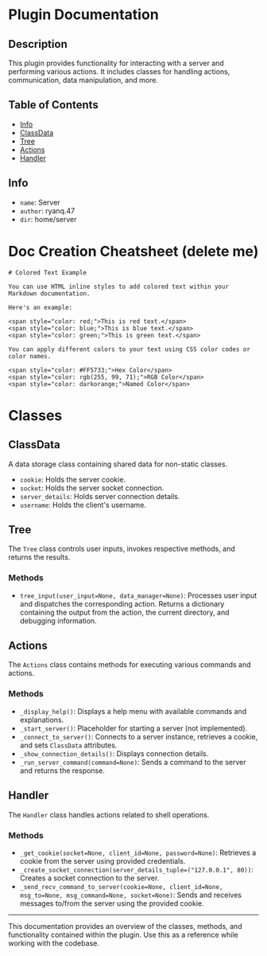# Plugin Documentation

## Description

This plugin provides functionality for interacting with a server and performing various actions. It includes classes for handling actions, communication, data manipulation, and more.

## Table of Contents

- [Info](#info)
- [ClassData](#classdata)
- [Tree](#tree)
- [Actions](#actions)
- [Handler](#handler)

## Info

- `name`: Server
- `author`: ryanq.47
- `dir`: home/server

# Doc Creation Cheatsheet (delete me)
	# Colored Text Example
	
	You can use HTML inline styles to add colored text within your Markdown documentation.
	
	Here's an example:
	
	<span style="color: red;">This is red text.</span>  
	<span style="color: blue;">This is blue text.</span>  
	<span style="color: green;">This is green text.</span>
	
	You can apply different colors to your text using CSS color codes or color names.
	
	<span style="color: #FF5733;">Hex Color</span>  
	<span style="color: rgb(255, 99, 71);">RGB Color</span>  
	<span style="color: darkorange;">Named Color</span>


# Classes
## ClassData

A data storage class containing shared data for non-static classes.

- `cookie`: Holds the server cookie.
- `socket`: Holds the server socket connection.
- `server_details`: Holds server connection details.
- `username`: Holds the client's username.

## Tree

The `Tree` class controls user inputs, invokes respective methods, and returns the results.

### Methods

- `tree_input(user_input=None, data_manager=None)`: Processes user input and dispatches the corresponding action. Returns a dictionary containing the output from the action, the current directory, and debugging information.

## Actions

The `Actions` class contains methods for executing various commands and actions.

### Methods

- `_display_help()`: Displays a help menu with available commands and explanations.
- `_start_server()`: Placeholder for starting a server (not implemented).
- `_connect_to_server()`: Connects to a server instance, retrieves a cookie, and sets `ClassData` attributes.
- `_show_connection_details()`: Displays connection details.
- `_run_server_command(command=None)`: Sends a command to the server and returns the response.

## Handler

The `Handler` class handles actions related to shell operations.

### Methods

- `_get_cookie(socket=None, client_id=None, password=None)`: Retrieves a cookie from the server using provided credentials.
- `_create_socket_connection(server_details_tuple=("127.0.0.1", 80))`: Creates a socket connection to the server.
- `_send_recv_command_to_server(cookie=None, client_id=None, msg_to=None, msg_command=None, socket=None)`: Sends and receives messages to/from the server using the provided cookie.

---

This documentation provides an overview of the classes, methods, and functionality contained within the plugin. Use this as a reference while working with the codebase.
